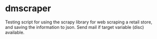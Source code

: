 # dmscraper
Testing script for using the scrapy library for web scraping a retail store, and saving the information to json. Send mail if target variable (disc) available.
